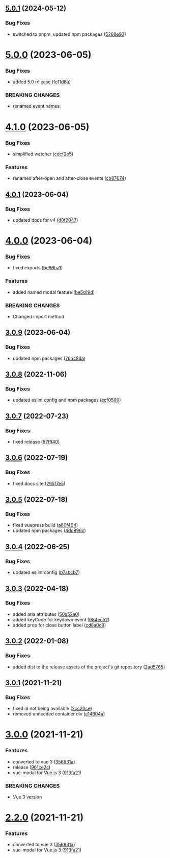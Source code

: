 ## [5.0.1](https://github.com/kouts/vue-modal/compare/v5.0.0...v5.0.1) (2024-05-12)


### Bug Fixes

* switched to pnpm, updated npm packages ([5268e93](https://github.com/kouts/vue-modal/commit/5268e934d6ef918eca26e9b00982c1914895b42f))

# [5.0.0](https://github.com/kouts/vue-modal/compare/v4.1.0...v5.0.0) (2023-06-05)


### Bug Fixes

* added 5.0 release ([fe11d8a](https://github.com/kouts/vue-modal/commit/fe11d8a083fbdc29a94a7db978ff3fc8fc33c4d6))


### BREAKING CHANGES

* renamed event names

# [4.1.0](https://github.com/kouts/vue-modal/compare/v4.0.1...v4.1.0) (2023-06-05)


### Bug Fixes

* simplified watcher ([cdcf2e5](https://github.com/kouts/vue-modal/commit/cdcf2e517c5434105ad727bf5f3b16b8f8c49b83))


### Features

* renamed after-open and after-close events ([cb87674](https://github.com/kouts/vue-modal/commit/cb87674c909faa5b2e975d3b9a073d5f95510093))

## [4.0.1](https://github.com/kouts/vue-modal/compare/v4.0.0...v4.0.1) (2023-06-04)


### Bug Fixes

* updated docs for v4 ([d0f2047](https://github.com/kouts/vue-modal/commit/d0f2047687acb79c161eeb4c41b4f1b85aca98a9))

# [4.0.0](https://github.com/kouts/vue-modal/compare/v3.0.9...v4.0.0) (2023-06-04)


### Bug Fixes

* fixed exports ([be66ba1](https://github.com/kouts/vue-modal/commit/be66ba1a6e1310be3fd82370d17fa329d394cd49))


### Features

* added named modal feature ([be5d19d](https://github.com/kouts/vue-modal/commit/be5d19dfe9e43f0b9857132b4740f43b02b3df4a))


### BREAKING CHANGES

* Changed import method

## [3.0.9](https://github.com/kouts/vue-modal/compare/v3.0.8...v3.0.9) (2023-06-04)


### Bug Fixes

* updated npm packages ([76a48da](https://github.com/kouts/vue-modal/commit/76a48da55d0a7115230da608ceaebcd090807588))

## [3.0.8](https://github.com/kouts/vue-modal/compare/v3.0.7...v3.0.8) (2022-11-06)


### Bug Fixes

* updated eslint config and npm packages ([ecf0500](https://github.com/kouts/vue-modal/commit/ecf050066186b4df53830086701b110e9f7a7a33))

## [3.0.7](https://github.com/kouts/vue-modal/compare/v3.0.6...v3.0.7) (2022-07-23)


### Bug Fixes

* fixed release ([57fff40](https://github.com/kouts/vue-modal/commit/57fff4092c9988115902317d2c0c4d6a402425d2))

## [3.0.6](https://github.com/kouts/vue-modal/compare/v3.0.5...v3.0.6) (2022-07-19)


### Bug Fixes

* fixed docs site ([295f7e5](https://github.com/kouts/vue-modal/commit/295f7e575e9fb09690111fb680ffa89db2cc75bc))

## [3.0.5](https://github.com/kouts/vue-modal/compare/v3.0.4...v3.0.5) (2022-07-18)


### Bug Fixes

* fixed vuepress build ([a80f404](https://github.com/kouts/vue-modal/commit/a80f40457bdf263c270fb256347171ae698de462))
* updated npm packages ([4dc896c](https://github.com/kouts/vue-modal/commit/4dc896c8ef6627055826cf723b9d3d1716f0ef4a))

## [3.0.4](https://github.com/kouts/vue-modal/compare/v3.0.3...v3.0.4) (2022-06-25)


### Bug Fixes

* updated eslint config ([b7abcb7](https://github.com/kouts/vue-modal/commit/b7abcb746ba5492c4989d565ee21e461232436f6))

## [3.0.3](https://github.com/kouts/vue-modal/compare/v3.0.2...v3.0.3) (2022-04-18)


### Bug Fixes

* added aria attributes ([50a52a0](https://github.com/kouts/vue-modal/commit/50a52a0146082502eb88d534ab2ee46ac2b889f8))
* added keyCode for keydown event ([084ec52](https://github.com/kouts/vue-modal/commit/084ec525fbb0a437412c00df7868b3e8cbf90c65))
* added prop for close button label ([cd8a0c8](https://github.com/kouts/vue-modal/commit/cd8a0c802df7e219504fbbeeb923d7ece045d949))

## [3.0.2](https://github.com/kouts/vue-modal/compare/v3.0.1...v3.0.2) (2022-01-08)


### Bug Fixes

* added dist to the release assets of the project's git repository ([2ad5765](https://github.com/kouts/vue-modal/commit/2ad57651db8725792c0168fc05db9288657aedbd))

## [3.0.1](https://github.com/kouts/vue-modal/compare/v3.0.0...v3.0.1) (2021-11-21)


### Bug Fixes

* fixed id not being available ([2cc20ce](https://github.com/kouts/vue-modal/commit/2cc20ce4b776cb1b52ef33983883955ba62208d3))
* removed unneeded container div ([e14604a](https://github.com/kouts/vue-modal/commit/e14604a86908d3c822ad3e01bd13392e3e3d4a55))

# [3.0.0](https://github.com/kouts/vue-modal/compare/v2.1.1...v3.0.0) (2021-11-21)


### Features

* converted to vue 3 ([356931a](https://github.com/kouts/vue-modal/commit/356931ac81fb48590b96904b26df4264497794c1))
* release ([961ce2c](https://github.com/kouts/vue-modal/commit/961ce2c7cef08e5c551af5cfc8463168a1eba219))
* vue-modal for Vue.js 3 ([913fa21](https://github.com/kouts/vue-modal/commit/913fa2177eaa4fa330821b6505e539a8d8d82e75))


### BREAKING CHANGES

* Vue 3 version

# [2.2.0](https://github.com/kouts/vue-modal/compare/v2.1.1...v2.2.0) (2021-11-21)


### Features

* converted to vue 3 ([356931a](https://github.com/kouts/vue-modal/commit/356931ac81fb48590b96904b26df4264497794c1))
* vue-modal for Vue.js 3 ([913fa21](https://github.com/kouts/vue-modal/commit/913fa2177eaa4fa330821b6505e539a8d8d82e75))

